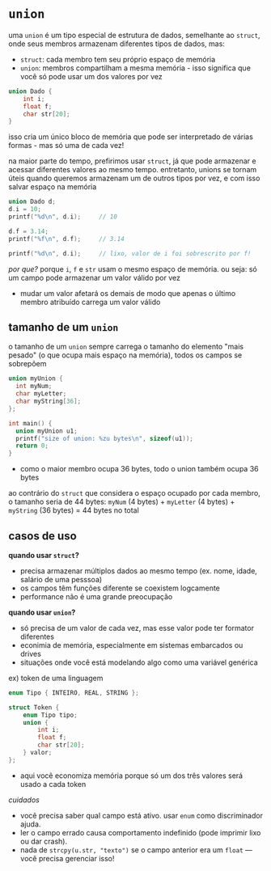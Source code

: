 # `union`
uma `union` é um tipo especial de estrutura de dados, semelhante ao `struct`, onde seus membros armazenam diferentes tipos de dados, mas:
* `struct`: cada membro tem seu próprio espaço de memória
* `union`: membros compartilham a mesma memória - isso significa que você só pode usar um dos valores por vez

```c
union Dado {
    int i;
    float f;
    char str[20];
}
```
isso cria um único bloco de memória que pode ser interpretado de várias formas - mas só uma de cada vez!

na maior parte do tempo, prefirimos usar `struct`, já que pode armazenar e acessar diferentes valores ao mesmo tempo. entretanto, unions se tornam úteis quando queremos armazenam um de outros tipos por vez, e com isso salvar espaço na memória


```c
union Dado d;
d.i = 10;
printf("%d\n", d.i);     // 10

d.f = 3.14;
printf("%f\n", d.f);     // 3.14

printf("%d\n", d.i);     // lixo, valor de i foi sobrescrito por f!
```
*por que?* porque `i`, `f` e `str` usam o mesmo espaço de memória. ou seja: só um campo pode armazenar um valor válido por vez
* mudar um valor afetará os demais de modo que apenas o último membro atribuído carrega um valor válido

## tamanho de um `union`
o tamanho de um `union` sempre carrega o tamanho do elemento "mais pesado" (o que ocupa mais espaço na memória), todos os campos se sobrepõem
```c
union myUnion {
  int myNum;
  char myLetter;
  char myString[36];
};

int main() {
  union myUnion u1;
  printf("size of union: %zu bytes\n", sizeof(u1));
  return 0;
}
```
* como o maior membro ocupa 36 bytes, todo o union também ocupa 36 bytes

ao contrário do `struct` que considera o espaço ocupado por cada membro, o tamanho seria de 44 bytes:
`myNum` (4 bytes) + `myLetter` (4 bytes) + `myString` (36 bytes) = 44 bytes no total

## casos de uso

**quando usar `struct`?**
* precisa armazenar múltiplos dados ao mesmo tempo (ex. nome, idade, salário de uma pesssoa)
* os campos têm funções diferente se coexistem logcamente
* performance não é uma grande preocupação

**quando usar `union`?**
* só precisa de um valor de cada vez, mas esse valor pode ter formator diferentes
* econimia de memória, especialmente em sistemas embarcados ou drives
* situações onde você está modelando algo como uma variável genérica

ex) token de uma linguagem
```c
enum Tipo { INTEIRO, REAL, STRING };

struct Token {
    enum Tipo tipo;
    union {
        int i;
        float f;
        char str[20];
    } valor;
};
```
* aqui você economiza memória porque só um dos três valores será usado a cada token

*cuidados*
* você precisa saber qual campo está ativo. usar `enum` como discriminador ajuda.
* ler o campo errado causa comportamento indefinido (pode imprimir lixo ou dar crash).
* nada de `strcpy(u.str, "texto")` se o campo anterior era um `float` — você precisa gerenciar isso!